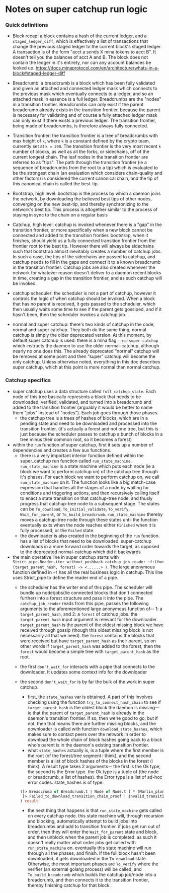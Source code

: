 # Notes on super catchup run logic

### Quick definitions

- Block recap: a block contains a hash of the current ledger, and a `staged_ledger_diff`, which is effectively a list of transactions that change the previous staged ledger to the current block's staged ledger. A transaction is of the form "acct a sends X mina tokens to acct B". It doesn't tell you the balances of acct A and B. The block does not contain the ledger in it's entirety, nor can any account balances be looked up.  https://docs.minaprotocol.com/en/architecture/whats-in-a-block#staged-ledger-diff

- Breadcrumb: a breadcrumb is a block which has been fully validated and given an attached and connected ledger mask which connects to the previous mask which eventually connects to a ledger, and so an attached mask in essence is a full ledger. Breadcrumbs are the "nodes" in a transition frontier.  Breadcrumbs can only exist if the parent breadcrumb already exists in the transition frontier, because the parent is necessary for validating and of course a fully attached ledger mask can only exist if there exists a previous ledger.  The transition frontier, being made of breadcrumbs, is therefore always fully connected.

- Transition frontier: the transition frontier is a tree of breadcrumbs with max height of `k`, where `k` is a constant defined by the crypto team, currently set at `k = 290`.  The transition frontier is the very most recent `k` number of blocks, as well as all the forks, or sidechains, off of the current longest chain.  The leaf nodes in the transition frontier are referred to as "tips".  The path through the transition frontier (ie a sequence of breadcrumbs from the root to a tip) which is evaluated to be the strongest chain (an evaluation which considers chain-quality and other factors) is considered the current canonical chain, and the tip of this canonical chain is called the best-tip.  

- Bootstrap, high level: bootstrap is the process by which a daemon joins the network, by downloading the believed best tips of other nodes, converging on the new best-tip, and thereby synchronizing to the network's best tip.  This process is altogether similar to the process of staying in sync to the chain on a regular basis

- Catchup, high level: catchup is invoked whenever there is a "gap" in the transition frontier, or more specifically when a new block cannot be connected and added to the transition frontier. bootstrap, when it finishes, should yield us a fully connected transition frontier from the frontier root to the best tip. However there will always be sidechains such that bootstrap almost inevitably creates a number of catchup jobs.  In such a case, the tips of the sidechains are passed to catchup, and catchup needs to fill in the gaps and connect it to a known breadcrumb in the transition frontier.  Catchup jobs are also created whenever the network for whatever reason doesn't deliver to a daemon recent blocks in time, creating a gap in the transition frontier, and as such catchup will be invoked.

- catchup scheduler: the scheduler is not a part of catchup, however it controls the logic of when catchup should be invoked.  When a block that has no parent is received, it gets passed to the scheduler, which then usually waits some time to see if the parent gets gossiped, and if it hasn't been, then the scheduler invokes a catchup job. 

- normal and super catchup: there's two kinds of catchup in the code, normal and super catchup.  They both do the same thing, normal catchup is simply the older deprecated version.  At this moment, by default super catchup is used.  there is a mina flag `--no-super-catchup` which instructs the daemon to use the older normal-catchup, although nearly no one does this.  The already deprecated “normal” catchup will be removed at some point and then “super” catchup will become the only catchup.  Unless otherwise noted, everything in this doc describes super catchup, which at this point is more normal than normal catchup.

### Catchup specifics

- super catchup uses a data structure called `full_catchup_state`.  Each node of this tree basically represents a block that needs to be downloaded, verified, validated, and turned into a breadcrumb and added to the transition frontier (arguably it would be better to name them "jobs" instead of "nodes").  Each job goes through those phases.
    - the catchup tree is a trees of hashes of blocks, which are in a pending state and need to be downloaded and processed into the transition frontier. (it's actually a forest and not one tree, but this is just because the scheduler passes to catchup a bunch of blocks in a tree minus their common root, so it becomes a forest)
- within the `run` function of super catchup, first it sets up a number of dependencies and creates a few aux functions.
    - there is a very important interior function defined within the super_catchup run function called `run_state_machine`. `run_state_machine` is a state machine which puts each node (ie a block we want to perform catchup on) of the catchup tree through it's phases.  For each block we want to perform catchup on, we call `run_state_machine` on it.  The function looks like a big match-case expression that handles all the stages of a node by waiting for conditions and triggering actions, and then recursively calling itself to enact a state transition on that catchup-tree node, and thusly progress that catchup-tree node to a subsequent stage. The states can be `To_download`, `To_initial_validate`, `To_verify`, `Wait_for_parent`, or `To_build_breadcrumb`.  `run_state_machine` thereby moves a catchup-tree node through these states until the function eventually exits when the node reaches either `Finished` when it is fully processed, or the `Failed` state.  
    - the downloader is also created in the beginning of the `run` function. has a list of blocks that need to be downloaded. super-catchup downloads in a more forward order towards the target, as opposed to the deprecated normal-catchup which did it backwards
- the main operative line in super catchup starts with `Strict_pipe.Reader.iter_without_pushback catchup_job_reader ~f:(fun (target_parent_hash, forest) -> <......> )`. The large anonymous function defined in `~f` has all the real business logic in catchup.  This line uses Strict_pipe to define the reader end of a pipe.
    - the scheduler has the writer end of this pipe.  The scheduler will bundle up node/jobs(/ie connected blocks that don't connected further) into a forest structure and pass it into the pipe.  The `catchup_job_reader` reads from this pipe, passes the following arguments to the aforementioned large anonymous function of-- 1: a `target_parent_hash`, and 2: a `forest` of catchup jobs. the `target_parent_hash` input argument is relevant for the downloader.  `target_parent_hash` is the parent of the oldest missing block we have received through gossip (though this oldest missing block is not necessarily all that we need).  the `forest` contains the blocks that were received but have `target_parent_hash` as their parent, so on other words if `target_parent_hash` was added to the forest, then the `forest` would become a simple tree with `target_parent_hash` as the root.
    - the first `don't_wait_for` interacts with a pipe that connects to the downloader.  It updates some context info for the downloader
    - the second `don't_wait_for` is by far the bulk of the work in super catchup.
        - first, the `state_hashes` var is obtained.  A part of this involves checking using the function `try_to_connect_hash_chain` to see if `target_parent_hash` is the oldest block the daemon is missing— ie that the parent of `target_parent_hash` is already in the daemon's transition frontier.  If so, then we're good to go; but if not, then that means there are further missing blocks, and the downloader is called with function `download_state_hashes`, which makes sure to contact peers over the network in order to download the whole chain of block hashes going back to a block who's parent is in the daemon's existing transition frontier.
        - what `state_hashes` actually is, is a tuple where the first member is the root (of the forest/tree segment i think), and the second member is a list of block hashes of the blocks in the forest (i think).  A result type takes 2 arguments-- the first is the Ok type, the second is the Error type.  the Ok type is a tuple of (the node or breadcrumb, a list of hashes).  the Error type is a list of ad-hoc error codes.  state_hashes is of type:
        
        ```ocaml
        ([> Breadcrumb of Breadcrumb.t | Node of Node.t ] * (Marlin_plonk_bindings_pasta_fp.t list),
         [> Failed_to_download_transition_chain_proof | Invalid_transition_chain_proof | No_common_ancestor | Peer_moves_too_fast ] list
        ) result
        ```
        
        - the next thing that happens is that `run_state_machine` gets called on every catchup node.  this state machine will, through recursion and blocking, automatically attempt to build jobs into breadcrumbs and add to transition frontier.  if jobs get run out of order, then they will enter the `Wait_for_parent` state and block, and then unblock when the parent job is completed.  as such it doesn't really matter what order jobs get called with `run_state_machine` on.  eventually this state machine will run through all the phases, and finish.  If the full block hasn't been downloaded, it gets downloaded in the `To_download` state.  Otherwise, the most important phases are `To_verify` where the verifier (an external golang process) will be called, and `To_build_breadcrumb` which builds the catchup job/node into a breadcrumb, and then connects it to the transition frontier, thereby finishing catchup for that block.
